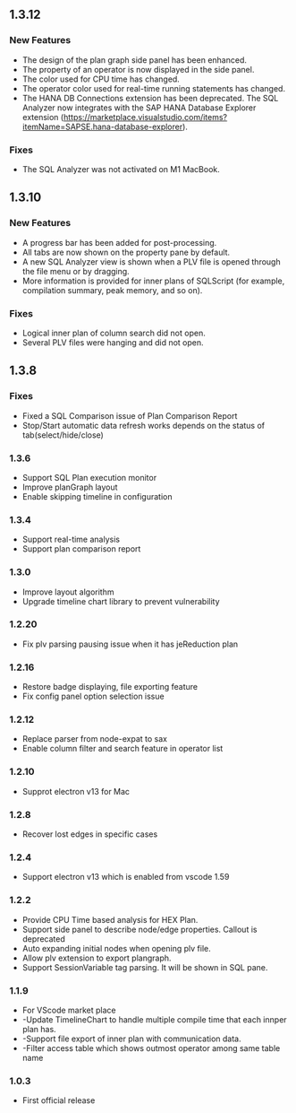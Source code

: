## 1.3.12

### New Features
- The design of the plan graph side panel has been enhanced.
- The property of an operator is now displayed in the side panel.
- The color used for CPU time has changed.
- The operator color used for real-time running statements has changed.
- The HANA DB Connections extension has been deprecated. The SQL Analyzer now integrates with the SAP HANA Database Explorer extension (https://marketplace.visualstudio.com/items?itemName=SAPSE.hana-database-explorer).

### Fixes
- The SQL Analyzer was not activated on M1 MacBook.

## 1.3.10

### New Features
- A progress bar has been added for post-processing.
- All tabs are now shown on the property pane by default.
- A new SQL Analyzer view is shown when a PLV file is opened through the file menu or by dragging.
- More information is provided for inner plans of SQLScript (for example, compilation summary, peak memory, and so on).

### Fixes
- Logical inner plan of column search did not open.
- Several PLV files were hanging and did not open.

## 1.3.8

### Fixes
- Fixed a SQL Comparison issue of Plan Comparison Report
- Stop/Start automatic data refresh works depends on the status of tab(select/hide/close)

### 1.3.6

- Support SQL Plan execution monitor
- Improve planGraph layout
- Enable skipping timeline in configuration

### 1.3.4

- Support real-time analysis
- Support plan comparison report

### 1.3.0

- Improve layout algorithm
- Upgrade timeline chart library to prevent vulnerability

### 1.2.20

- Fix plv parsing pausing issue when it has jeReduction plan

### 1.2.16

- Restore badge displaying, file exporting feature
- Fix config panel option selection issue

### 1.2.12

- Replace parser from node-expat to sax
- Enable column filter and search feature in operator list

### 1.2.10

- Supprot electron v13 for Mac

### 1.2.8

- Recover lost edges in specific cases

### 1.2.4

- Support electron v13 which is enabled from vscode 1.59

### 1.2.2

- Provide CPU Time based analysis for HEX Plan.
- Support side panel to describe node/edge properties. Callout is deprecated
- Auto expanding initial nodes when opening plv file.
- Allow plv extension to export plangraph.
- Support SessionVariable tag parsing. It will be shown in SQL pane.

### 1.1.9

- For VScode market place
- -Update TimelineChart to handle multiple compile time that each innper plan has.
- -Support file export of inner plan with communication data.
- -Filter access table which shows outmost operator among same table name

### 1.0.3

- First official release
